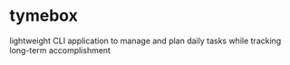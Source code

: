 # tymebox
lightweight CLI application to manage and plan daily tasks while tracking long-term accomplishment
